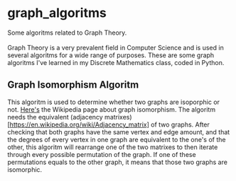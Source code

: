 # graph_algoritms
Some algoritms related to Graph Theory.
\
\
Graph Theory is a very prevalent field in Computer Science and is used in several algoritms for a wide range of purposes. These are some graph algoritms I've learned in my Discrete Mathematics class, coded in Python.

## Graph Isomorphism Algoritm

This algoritm is used to determine whether two graphs are isoporphic or not. [Here's](https://en.wikipedia.org/wiki/Graph_isomorphism) the Wikipedia page about graph isomorphism. The algoritm needs the equivalent (adjacency matrixes)[https://en.wikipedia.org/wiki/Adjacency_matrix] of two graphs. After checking that both graphs have the same vertex and edge amount, and that the degrees of every vertex in one graph are equivalent to the one's of the other, this algoritm will rearrange one of the two matrixes to then iterate through every possible permutation of the graph. If one of these permutations equals to the other graph, it means that those two graphs are isomorphic.
